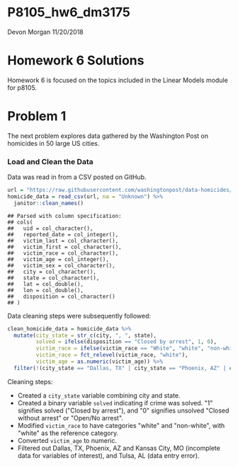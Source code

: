 P8105\_hw6\_dm3175
================
Devon Morgan
11/20/2018

Homework 6 Solutions
====================

Homework 6 is focused on the topics included in the Linear Models module for p8105.

Problem 1
=========

The next problem explores data gathered by the Washington Post on homicides in 50 large US cities.

### Load and Clean the Data

Data was read in from a CSV posted on GitHub.

``` r
url = "https://raw.githubusercontent.com/washingtonpost/data-homicides/master/homicide-data.csv"
homicide_data = read_csv(url, na = "Unknown") %>% 
  janitor::clean_names() 
```

    ## Parsed with column specification:
    ## cols(
    ##   uid = col_character(),
    ##   reported_date = col_integer(),
    ##   victim_last = col_character(),
    ##   victim_first = col_character(),
    ##   victim_race = col_character(),
    ##   victim_age = col_integer(),
    ##   victim_sex = col_character(),
    ##   city = col_character(),
    ##   state = col_character(),
    ##   lat = col_double(),
    ##   lon = col_double(),
    ##   disposition = col_character()
    ## )

Data cleaning steps were subsequently followed:

``` r
clean_homicide_data = homicide_data %>% 
  mutate(city_state = str_c(city, ", ", state),
         solved = ifelse(disposition == "Closed by arrest", 1, 0),
         victim_race = ifelse(victim_race == "White", "white", "non-white"),
         victim_race = fct_relevel(victim_race, "white"),
         victim_age = as.numeric(victim_age)) %>% 
  filter(!(city_state == "Dallas, TX" | city_state == "Phoenix, AZ" | city_state == "Kansas City, MO" | city_state == "Tulsa, AL"))
```

Cleaning steps:

-   Created a `city_state` variable combining city and state.
-   Created a binary variable `solved` indicating if crime was solved. "1" signifies solved ("Closed by arrest"), and "0" signifies unsolved "Closed without arrest" or "Open/No arrest".
-   Modified `victim_race` to have categories "white" and "non-white", with "white" as the reference category.
-   Converted `victim_age` to numeric.
-   Filtered out Dallas, TX, Phoenix, AZ and Kansas City, MO (incomplete data for variables of interest), and Tulsa, AL (data entry error).
